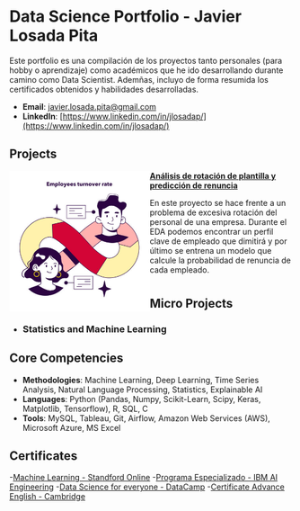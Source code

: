 # Data Science Portfolio - Javier Losada Pita
Este portfolio es una compilación de los proyectos tanto personales (para hobby o aprendizaje) como académicos que he ido desarrollando durante camino como Data Scientist. Ademñas, incluyo de forma resumida los certificados obtenidos y habilidades desarrolladas.
- **Email**: [javier.losada.pita@gmail.com](javier.losada.pita@gmail.com)
- **LinkedIn**: [https://www.linkedin.com/in/jlosadap/](https://www.linkedin.com/in/jlosadap/)


## Projects

<img align="left" width="250" height="250" src="https://github.com/Javi-LP/Portfolio/blob/main/main/Images/rotacion.jpg"> **[Análisis de rotación de plantilla y predicción de renuncia](https://github.com/Javi-LP/Rotacion-plantilla)**

En este proyecto se hace frente a un problema de excesiva rotación del personal de una empresa. Durante el EDA podemos encontrar un perfil clave de empleado que dimitirá y por último se entrena un modelo que calcule la probabilidad de renuncia de cada empleado.


#

## Micro Projects
- ### Statistics and Machine Learning


## Core Competencies

- **Methodologies**: Machine Learning, Deep Learning, Time Series Analysis, Natural Language Processing, Statistics, Explainable AI
- **Languages**: Python (Pandas, Numpy, Scikit-Learn, Scipy, Keras, Matplotlib, Tensorflow), R, SQL, C
- **Tools**: MySQL, Tableau, Git, Airflow, Amazon Web Services (AWS), Microsoft Azure, MS Excel

## Certificates

  -[Machine Learning - Standford Online]()
  -[Programa Especializado - IBM AI Engineering]()
  -[Data Science for everyone - DataCamp]()
  -[Certificate Advance English - Cambridge]()
